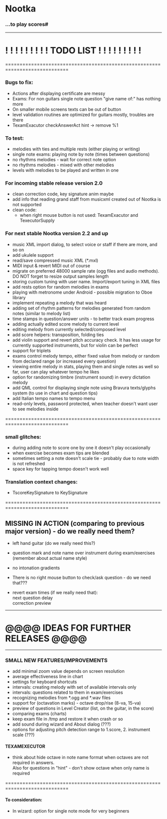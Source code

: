 # Nootka
### ...to play scores#

***

! ! ! ! ! ! ! ! ! TODO LIST ! ! ! ! ! ! ! ! !
============================================================================
============================================================================

### Bugs to fix:
  - Actions after displaying certificate are messy
  - Exams: For non guitars single note question "give name of:" has nothing more
  - On smaller mobile screens texts can be out of button
  - level validation routines are optimized for guitars mostly, troubles are there
  - TexamExacutor checkAnswerAct hint -> remove %1

### To test:
  - melodies with ties and multiple rests (either playing or writing)
  - single note exams: playing note by note (times between questions)
  - no rhythms melodies - wait for correct note option
  - no rhythms melodies - mixed with other melodies
  - levels with melodies to be played and written in one

### For incoming stable release version 2.0
  - clean correction code, key signature anim maybe
  - add info that reading grand staff from musicxml created out of Nootka is not supported
  - clean code:
    - when right mouse button is not used: TexamExacutor and TexecutorSupply

### For next stable Nootka version 2.2 and up
  - music XML import dialog, to select voice or staff if there are more, and so on
  - add ukulele support
  - read/save compressed music XML (*.mxl)
  - MIDI input & revert MIDI out of course
  - migrate on preferred 48000 sample rate (ogg files and audio methods). DO NOT forget to resize output samples length
  - storing custom tuning with user name. Import/export tuning in XML files
  - add rests option for random melodies in exams
  - playing with metronome under Android - possible migration to Oboe library
  - implement repeating a melody that was heard
  - adding set of rhythm patterns for melodies generated from random notes (similar to melody list)
  - time stamps in question/answer units - to better track exam progress
  - adding actually edited score melody to current level
  - editing melody from currently selected/composed level
  - add score helpers: transposition, folding ties
  - add violin support and revert pitch accuracy check.
    It has less usage for currently supported instruments, but for violin can be perfect
  - support for triplets
  - exams control melody tempo, either fixed value from melody or random from declared range (or increased every question)
  - viewing entire melody in stats, playing them and single notes as well
    so far, user can play whatever tempo he likes
  - option for randomizing timbre (instrument sound) in every dictation melody
  - add QML control for displaying single note using Bravura texts/glyphs system (to use in chart and question tips)
  - add Italian tempo names to tempo menu
  - read-only levels, password protected, when teacher doesn't want user to see melodies inside


============================================================================

### small glitches:
 - during adding note to score one by one it doesn't play occasionally
 - when exercise becomes exam tips are blended
 - sometimes setting a note doesn't scale tie - probably due to note width is not refreshed
 - space key for tapping tempo doesn't work well

### Translation context changes:
 - TscoreKeySignature to KeySignature

============================================================================

## MISSING IN ACTION (comparing to previous major version) - do we really need them?
 - left hand guitar (do we really need this?)
 - question mark and note name over instrument during exam/exercises (remember about actual name style)
 - no intonation gradients
 - There is no right mouse button to check/ask question - do we need that???

 - revert exam times (if we really need that):  
    next question delay  
    correction preview

***
# @@@@ IDEAS FOR FURTHER RELEASES @@@@
***

### SMALL NEW FEATURES/IMPROVEMENTS
  - add minimal zoom value depends on screen resolution
  - average effectiveness line in chart
  - settings for keyboard shortcuts
  - intervals: creating melody with set of available intervals only
  - intervals: questions related to them in exam/exercises
  - recognizing melodies from *.ogg and *.wav files
  - support for (octavation marks) - octave drop/rise (8-va, 15-va)
  - preview of questions in Level Creator (list, on the guitar, in the score)
  - comparing exams (charts)
  - keep exam file in /tmp and restore it when crash or so
  - add sound during wizard and About dialog (???)
  - options for adjusting pitch detection range to  1.score, 2. instrument scale (???)


#### TEXAMEXECUTOR
  - think about hide octave in note name format when octaves are not required in answers.  
     Also for questions in "hint" - don't show octave when only name is required 


============================================================================
#### To consideration:
  - In wizard: option for single note mode for very beginners


